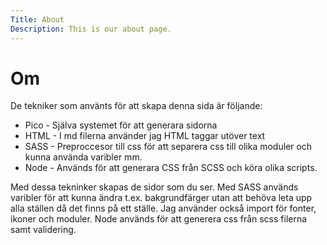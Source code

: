```yaml
---
Title: About
Description: This is our about page.
---
```


Om 
==========================

De tekniker som använts för att skapa denna sida är följande:
<ul>
    <li>
        Pico - Själva systemet för att generara sidorna    
    </li>
    <li>
        HTML - I md filerna använder jag HTML taggar utöver text
    </li>
    <li>
        SASS - Preproccesor till css för att separera css till olika moduler och kunna använda varibler mm.
    </li>
    <li>
        Node - Används för att generara CSS från SCSS och köra olika scripts.
    </li>
</ul>
Med dessa tekninker skapas de sidor som du ser. Med SASS används varibler för att kunna ändra t.ex. bakgrundfärger utan att behöva leta upp alla ställen då det finns på ett ställe. Jag använder också import för fonter, ikoner och moduler. Node används för att generera css från scss filerna samt validering.